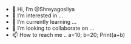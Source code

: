 - 👋 Hi, I’m @Shreyagosliya
- 👀 I’m interested in ...
- 🌱 I’m currently learning ...
- 💞️ I’m looking to collaborate on ...
- 📫 How to reach me .. a=10;
b=20;
Print(a+b) 
<!---
Shreyagosliya/Shreyagosliya is a ✨ special ✨ repository because its `README.md` (this file) appears on your GitHub profile.
You can click the Preview link to take a look at your changes.
--->
